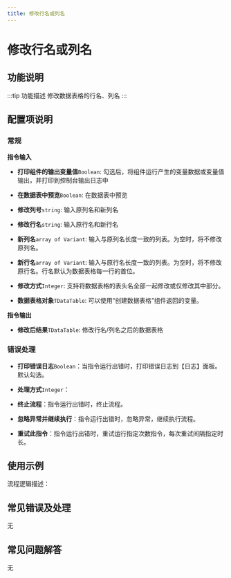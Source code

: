```yaml
---
title: 修改行名或列名
---
```


# 修改行名或列名

## 功能说明

:::tip 功能描述
修改数据表格的行名、列名
:::

## 配置项说明

### 常规

**指令输入**

- **打印组件的输出变量值**`Boolean`: 勾选后，将组件运行产生的变量数据或变量值输出，并打印到控制台输出日志中

- **在数据表中预览**`Boolean`: 在数据表中预览

- **修改列号**`string`: 输入原列名和新列名

- **修改行名**`string`: 输入原行名和新行名

- **新列名**`array of Variant`: 输入与原列名长度一致的列表。为空时，将不修改原列名。

- **新行名**`array of Variant`: 输入与原行名长度一致的列表。为空时，将不修改原行名。行名默认为数据表格每一行的首位。

- **修改方式**`Integer`: 支持将数据表格的表头名全部一起修改或仅修改其中部分。

- **数据表格对象**`TDataTable`: 可以使用“创建数据表格”组件返回的变量。


**指令输出**

- **修改后结果**`TDataTable`: 修改行名/列名之后的数据表格

### 错误处理

- **打印错误日志**`Boolean`：当指令运行出错时，打印错误日志到【日志】面板。默认勾选。

- **处理方式**`Integer`：

 - **终止流程**：指令运行出错时，终止流程。

 - **忽略异常并继续执行**：指令运行出错时，忽略异常，继续执行流程。

 - **重试此指令**：指令运行出错时，重试运行指定次数指令，每次重试间隔指定时长。

## 使用示例

流程逻辑描述：

## 常见错误及处理

无

## 常见问题解答

无

